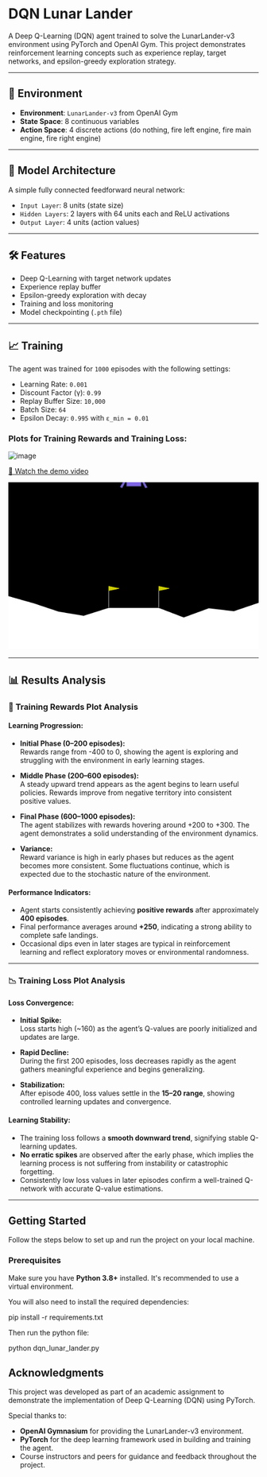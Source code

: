 # DQN Lunar Lander

A Deep Q-Learning (DQN) agent trained to solve the LunarLander-v3 environment using PyTorch and OpenAI Gym. This project demonstrates reinforcement learning concepts such as experience replay, target networks, and epsilon-greedy exploration strategy.

---

## 🚀 Environment

- **Environment**: `LunarLander-v3` from OpenAI Gym
- **State Space**: 8 continuous variables
- **Action Space**: 4 discrete actions (do nothing, fire left engine, fire main engine, fire right engine)

---

## 🧠 Model Architecture

A simple fully connected feedforward neural network:

- `Input Layer`: 8 units (state size)
- `Hidden Layers`: 2 layers with 64 units each and ReLU activations
- `Output Layer`: 4 units (action values)

---

## 🛠️ Features

- Deep Q-Learning with target network updates
- Experience replay buffer
- Epsilon-greedy exploration with decay
- Training and loss monitoring
- Model checkpointing (`.pth` file)

---

## 📈 Training

The agent was trained for `1000` episodes with the following settings:

- Learning Rate: `0.001`
- Discount Factor (γ): `0.99`
- Replay Buffer Size: `10,000`
- Batch Size: `64`
- Epsilon Decay: `0.995` with `ε_min = 0.01`

### Plots for Training Rewards and Training Loss:
![image](https://github.com/user-attachments/assets/d485039f-47c3-44d1-bf56-b3d29d93a8ba)

[🎥 Watch the demo video](lunar_lander.mp4)

![Lunar Lander Demo](lunar_lander.gif)

---
## 📊 Results Analysis

### 🎯 Training Rewards Plot Analysis

#### Learning Progression:

- **Initial Phase (0–200 episodes):**  
  Rewards range from -400 to 0, showing the agent is exploring and struggling with the environment in early learning stages.

- **Middle Phase (200–600 episodes):**  
  A steady upward trend appears as the agent begins to learn useful policies. Rewards improve from negative territory into consistent positive values.

- **Final Phase (600–1000 episodes):**  
  The agent stabilizes with rewards hovering around +200 to +300. The agent demonstrates a solid understanding of the environment dynamics.

- **Variance:**  
  Reward variance is high in early phases but reduces as the agent becomes more consistent. Some fluctuations continue, which is expected due to the stochastic nature of the environment.

#### Performance Indicators:

- Agent starts consistently achieving **positive rewards** after approximately **400 episodes**.
- Final performance averages around **+250**, indicating a strong ability to complete safe landings.
- Occasional dips even in later stages are typical in reinforcement learning and reflect exploratory moves or environmental randomness.

---

### 📉 Training Loss Plot Analysis

#### Loss Convergence:

- **Initial Spike:**  
  Loss starts high (~160) as the agent’s Q-values are poorly initialized and updates are large.

- **Rapid Decline:**  
  During the first 200 episodes, loss decreases rapidly as the agent gathers meaningful experience and begins generalizing.

- **Stabilization:**  
  After episode 400, loss values settle in the **15–20 range**, showing controlled learning updates and convergence.

#### Learning Stability:

- The training loss follows a **smooth downward trend**, signifying stable Q-learning updates.
- **No erratic spikes** are observed after the early phase, which implies the learning process is not suffering from instability or catastrophic forgetting.
- Consistently low loss values in later episodes confirm a well-trained Q-network with accurate Q-value estimations.

---


## Getting Started

Follow the steps below to set up and run the project on your local machine.

### Prerequisites

Make sure you have **Python 3.8+** installed. It's recommended to use a virtual environment.

You will also need to install the required dependencies:

pip install -r requirements.txt

Then run the python file:

python dqn_lunar_lander.py

## Acknowledgments

This project was developed as part of an academic assignment to demonstrate the implementation of Deep Q-Learning (DQN) using PyTorch.

Special thanks to:

- **OpenAI Gymnasium** for providing the LunarLander-v3 environment.
- **PyTorch** for the deep learning framework used in building and training the agent.
- Course instructors and peers for guidance and feedback throughout the project.

